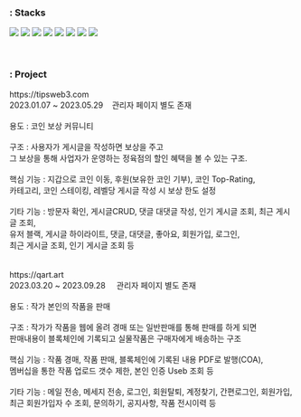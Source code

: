 ### : Stacks 
<!-- https://simpleicons.org -->

<img src="https://img.shields.io/badge/Java-FF160B?style=flat-square&logo=java&logoColor=white"/> <img src="https://img.shields.io/badge/Spring_Boot-7ACB10?style=flat-square&logo=Spring Boot&logoColor=white"/> <img src="https://img.shields.io/badge/Mysql-4479A1?style=flat-square&logo=mysql&logoColor=white"/> <img src="https://img.shields.io/badge/Linux-FCC624?style=flat-square&logo=linux&logoColor=black"/> <img src="https://img.shields.io/badge/JPA-FFFF66"/>  <img src="https://img.shields.io/badge/Web3j-525C86"/> <img src="https://img.shields.io/badge/C-0099E5?style=flat-square&logo=c&logoColor=white"/> <img src="https://img.shields.io/badge/Hibernate-59666C?style=flat-square&logo=Hibernate&logoColor=white"/>

<br>

### : Project
<div class="title_url">https://tipsweb3.com </div>
<div class="title_since"> 2023.01.07 ~ 2023.05.29 &nbsp;&nbsp; 관리자 페이지 별도 존재</div>
<br>
<div class="content1"> 용도 : 코인 보상 커뮤니티 </div>
<br>
<div class="content2"> 구조 : 사용자가 게시글을 작성하면 보상을 주고 <br>그 보상을 통해 사업자가 운영하는 정육점의 할인 혜택을 볼 수 있는 구조. </div>
<br>
<div class="content3"> 핵심 기능 : 지갑으로 코인 이동, 후원(보유한 코인 기부), 코인 Top-Rating,<br>카테고리, 코인 스테이킹, 레벨당 게시글 작성 시 보상 한도 설정 </div><br>
<div class="content3"> 기타 기능 : 방문자 확인, 게시글CRUD, 댓글 대댓글 작성, 인기 게시글 조회, 최근 게시글 조회,<br>유저 블랙, 게시글 하이라이트, 댓글, 대댓글, 좋아요, 회원가입, 로그인,<br>최근 게시글 조회, 인기 게시글 조회 등 </div>
<br>
<br>

<div class="title_url">https://qart.art</div>
<div class="title_since">2023.03.20 ~ 2023.09.28 &nbsp;&nbsp;&nbsp; 관리자 페이지 별도 존재</div>
<br>
<div class="content1"> 용도 : 작가 본인의 작품을 판매</div>
<br>
<div class="content2"> 구조 : 작가가 작품을 웹에 올려 경매 또는 일반판매를 통해 판매를 하게 되면<br> 판매내용이 블록체인에 기록되고 실물작품은 구매자에게 배송하는 구조</div>
<br>
<div class="content3"> 핵심 기능 : 작품 경매, 작품 판매, 블록체인에 기록된 내용 PDF로 발행(COA),<br> 멤버십을 통한 작품 업로드 갯수 제한, 본인 인증 Useb 조회 등 </div>
<br>
<div class="content3"> 기타 기능 : 메일 전송, 메세지 전송, 로그인, 회원탈퇴, 계정찾기, 간편로그인, 회원가입,<br> 최근 회원가입자 수 조회, 문의하기, 공지사항, 작품 전시이력 등 </div>
<br>

<!-- 
![Anurag's GitHub stats](https://github-readme-stats.vercel.app/api?username=youngthe&show_icons=true&theme=radical)
-->

<!--
**youngthe/youngthe** is a ✨ _special_ ✨ repository because its `README.md` (this file) appears on your GitHub profile.

Here are some ideas to get you started:

- 🔭 I’m currently working on ...
- 🌱 I’m currently learning ...
- 👯 I’m looking to collaborate on ...
- 🤔 I’m looking for help with ...
- 💬 Ask me about ...
- 📫 How to reach me: ...
- 😄 Pronouns: ...
- ⚡ Fun fact: ...

-->
